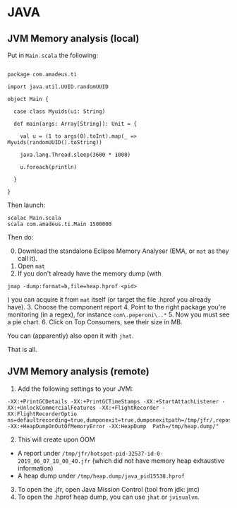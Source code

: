  # JAVA
  
## JVM Memory analysis (local)

Put in `Main.scala` the following:

```

package com.amadeus.ti

import java.util.UUID.randomUUID

object Main {

  case class Myuids(ui: String)

  def main(args: Array[String]): Unit = {

    val u = (1 to args(0).toInt).map(_ => Myuids(randomUUID().toString))

    java.lang.Thread.sleep(3600 * 1000)

    u.foreach(println)

  }

}

```

Then launch:

```
scalac Main.scala
scala com.amadeus.ti.Main 1500000

```


Then do:

0. Download the standalone Eclipse Memory Analyser (EMA, or `mat` as they call it).
1. Open `mat`
2. If you don't already have the memory dump (with

```
jmap -dump:format=b,file=heap.hprof <pid>
```

) you can acquire it from `mat` itself (or target the file .hprof you already have).
3. Choose the component report
4. Point to the right package you're monitoring (in a regex), for instance `com\.peperoni\..*`
5. Now you must see a pie chart.
6. Click on Top Consumers, see their size in MB.

You can (apparently) also open it with `jhat`.

That is all.


## JVM Memory analysis (remote)

1. Add the following settings to your JVM:

```
-XX:+PrintGCDetails -XX:+PrintGCTimeStamps -XX:+StartAttachListener -XX:+UnlockCommercialFeatures -XX:+FlightRecorder -XX:FlightRecorderOptio  ns=defaultrecording=true,dumponexit=true,dumponexitpath=/tmp/jfr/,repository=/tmp/jfr/,disk=true -XX:+HeapDumpOnOutOfMemoryError -XX:HeapDump  Path=/tmp/heap.dump/"

```
2. This will create upon OOM
 - A report under `/tmp/jfr/hotspot-pid-32537-id-0-2019_06_07_10_08_40.jfr` (which did not have memory heap exhaustive information)
 - A heap dump under `/tmp/heap.dump/java_pid15538.hprof`
3. To open the .jfr, open Java Mission Control (tool from jdk: jmc)
4. To open the .hprof heap dump, you can use `jhat` or `jvisualvm`.



